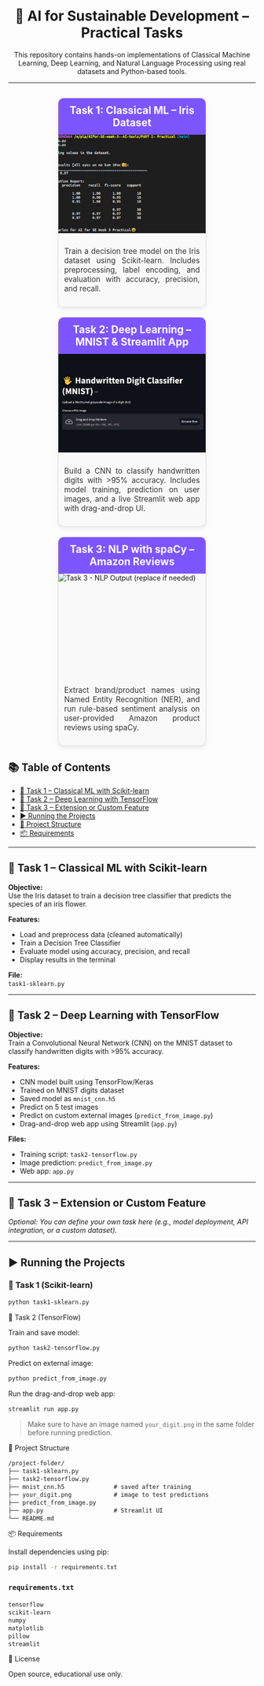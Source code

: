 

<h1 align="center">🤖 AI for Sustainable Development – Practical Tasks</h1>

<p align="center">
This repository contains hands-on implementations of Classical Machine Learning, Deep Learning, and Natural Language Processing using real datasets and Python-based tools.
</p>

---

<!-- 🌐 Project Grid -->
<style>
.task-grid {
    display: flex;
    flex-wrap: wrap;
    gap: 20px;
    justify-content: center;
    margin-top: 30px;
  }

.task-box {
    flex: 1 1 300px;
    max-width: 300px;
    background: #f9f9f9;
    border: 1px solid #ddd;
    border-radius: 12px;
    box-shadow: 0 4px 8px rgba(0,0,0,0.08);
    overflow: hidden;
    transition: transform 0.2s ease;
  }

  .task-box:hover {
    transform: scale(1.02);
    border-color: #7d55ff;
  }

  .task-box h2 {
    font-size: 1.3rem;
    text-align: center;
    background: #7d55ff;
    color: white;
    margin: 0;
    padding: 12px;
  }

  .task-box img {
    width: 100%;
    height: 200px;
    object-fit: cover;
    display: block;
  }

.task-box p {
    padding: 12px;
    font-size: 0.95rem;
    color: #333;
    text-align: justify;
  }
</style>

<div class="task-grid">
  
  <!-- Task 1 -->
  <div class="task-box">
    <h2>Task 1: Classical ML – Iris Dataset</h2>
    <img src="./Media [images & videos]/Iris Dataset execution.PNG" alt="Task 1 - Iris Model">
    <p>
      Train a decision tree model on the Iris dataset using Scikit-learn. Includes preprocessing, label encoding, and evaluation with accuracy, precision, and recall.
    </p>
  </div>

  <!-- Task 2 -->
  <div class="task-box">
    <h2>Task 2: Deep Learning – MNIST & Streamlit App</h2>
    <img src="./Media [images & videos]/streamlit app.PNG" alt="Task 2 - Streamlit UI">
    <p>
      Build a CNN to classify handwritten digits with >95% accuracy. Includes model training, prediction on user images, and a live Streamlit web app with drag-and-drop UI.
    </p>
  </div>

  <!-- Task 3 -->
  <div class="task-box">
    <h2>Task 3: NLP with spaCy – Amazon Reviews</h2>
    <img src="./Media [images & videos]/task3-nlp-output.PNG" alt="Task 3 - NLP Output (replace if needed)">
    <p>
      Extract brand/product names using Named Entity Recognition (NER), and run rule-based sentiment analysis on user-provided Amazon product reviews using spaCy.
    </p>
  </div>

</div>



## 📚 Table of Contents

- [🧠 Task 1 – Classical ML with Scikit-learn](#-task-1--classical-ml-with-scikit-learn)
- [🧪 Task 2 – Deep Learning with TensorFlow](#-task-2--deep-learning-with-tensorflow)
- [🧰 Task 3 – Extension or Custom Feature](#-task-3--extension-or-custom-feature)
- [▶️ Running the Projects](#️-running-the-projects)
- [📁 Project Structure](#-project-structure)
- [📦 Requirements](#-requirements)

---

## 🧠 Task 1 – Classical ML with Scikit-learn

**Objective:**  
Use the Iris dataset to train a decision tree classifier that predicts the species of an iris flower.

**Features:**
- Load and preprocess data (cleaned automatically)
- Train a Decision Tree Classifier
- Evaluate model using accuracy, precision, and recall
- Display results in the terminal

**File:**  
`task1-sklearn.py`

---

## 🧪 Task 2 – Deep Learning with TensorFlow

**Objective:**  
Train a Convolutional Neural Network (CNN) on the MNIST dataset to classify handwritten digits with >95% accuracy.

**Features:**
- CNN model built using TensorFlow/Keras
- Trained on MNIST digits dataset
- Saved model as `mnist_cnn.h5`
- Predict on 5 test images
- Predict on custom external images (`predict_from_image.py`)
- Drag-and-drop web app using Streamlit (`app.py`)

**Files:**
- Training script: `task2-tensorflow.py`
- Image prediction: `predict_from_image.py`
- Web app: `app.py`

---

## 🧰 Task 3 – Extension or Custom Feature

*Optional: You can define your own task here (e.g., model deployment, API integration, or a custom dataset).*

---

## ▶️ Running the Projects

### 🔹 Task 1 (Scikit-learn)
```bash
python task1-sklearn.py
```

🔹 Task 2 (TensorFlow)

Train and save model:

```bash
python task2-tensorflow.py
```

Predict on external image:

```bash
python predict_from_image.py
```

Run the drag-and-drop web app:

```bash
streamlit run app.py
```

> Make sure to have an image named `your_digit.png` in the same folder before running prediction.

📁 Project Structure

```
/project-folder/
├── task1-sklearn.py
├── task2-tensorflow.py
├── mnist_cnn.h5              # saved after training
├── your_digit.png            # image to test predictions
├── predict_from_image.py
├── app.py                    # Streamlit UI
└── README.md
```

📦 Requirements

Install dependencies using pip:

```bash
pip install -r requirements.txt
```

### `requirements.txt`
```
tensorflow
scikit-learn
numpy
matplotlib
pillow
streamlit
```

💬 License

Open source, educational use only.

